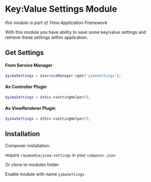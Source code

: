 Key:Value Settings Module
=========

*this module is part of Yima Application Framework*

With this module you have ability to save some key/value settings and retrieve these settings within application.

Get Settings
------------

#### From Service Manager
```php
$yimaSettings = $serviceManager->get('yimaSettings');
```

#### As Controller Plugin
```php
$yimaSettings = $this->settingHelper();
```

#### As ViewRenderer Plugin
```php
$yimaSettings = $this->settingHelper();
```

Installation
-----------

Composer installation:

require ```rayamedia/yima-settings``` in your ```composer.json```

Or clone to modules folder

Enable module with name ```yimaSettings```
